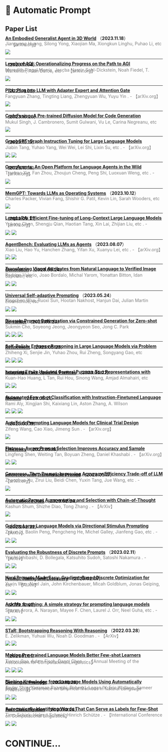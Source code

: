 # 📄 Automatic Prompt

## Paper List

<div style="line-height:0.2em;">


[**An Embodied Generalist Agent in 3D World**](https://doi.org/10.48550/arXiv.2311.12871) （**2023.11.18**）

<font color="gray">Jiangyong Huang, Silong Yong, Xiaojian Ma, Xiongkun Linghu, Puhao Li, etc .  - 【arXiv.org】</font>

![](https://img.shields.io/badge/Citations-1-green)

---

[**Levels of AGI: Operationalizing Progress on the Path to AGI**](https://doi.org/10.48550/arXiv.2311.02462) （**2023.11.04**）

<font color="gray">Meredith Ringel Morris, Jascha Narain Sohl-Dickstein, Noah Fiedel, T. Warkentin, Allan Dafoe, etc .  - 【arXiv.org】</font>

![](https://img.shields.io/badge/Citations-1-green)

---

[**PILL: Plug Into LLM with Adapter Expert and Attention Gate**](https://doi.org/10.48550/arXiv.2311.02126) （**2023.11.03**）

<font color="gray">Fangyuan Zhang, Tingting Liang, Zhengyuan Wu, Yuyu Yin .  - 【arXiv.org】</font>

![](https://img.shields.io/badge/Citations-0-green)

---

[**CodeFusion: A Pre-trained Diffusion Model for Code Generation**](https://arxiv.org/abs/2310.17680) （**2023.10.26**）

<font color="gray">Mukul Singh, J. Cambronero, Sumit Gulwani, Vu Le, Carina Negreanu, etc </font>

![](https://img.shields.io/badge/Citations-0-green)

---

[**GraphGPT: Graph Instruction Tuning for Large Language Models**](https://doi.org/10.48550/arXiv.2310.13023) （**2023.10.19**）

<font color="gray">Jiabin Tang, Yuhao Yang, Wei Wei, Lei Shi, Lixin Su, etc .  - 【arXiv.org】</font>

![](https://img.shields.io/badge/Citations-0-green)  [![](https://img.shields.io/badge/Github%20Stars-98-blue)](https://github.com/HKUDS/GraphGPT)

---

[**OpenAgents: An Open Platform for Language Agents in the Wild**](https://doi.org/10.48550/arXiv.2310.10634) （**2023.10.16**）

<font color="gray">Tianbao Xie, Fan Zhou, Zhoujun Cheng, Peng Shi, Luoxuan Weng, etc .  - 【arXiv.org】</font>

![](https://img.shields.io/badge/Citations-0-green)

---

[**MemGPT: Towards LLMs as Operating Systems**](https://arxiv.org/abs/2310.08560) （**2023.10.12**）

<font color="gray">Charles Packer, Vivian Fang, Shishir G. Patil, Kevin Lin, Sarah Wooders, etc </font>

![](https://img.shields.io/badge/Citations-0-green)

---

[**LongLoRA: Efficient Fine-tuning of Long-Context Large Language Models**](https://doi.org/10.48550/arXiv.2309.12307) （**2023.09.21**）

<font color="gray">Yukang Chen, Shengju Qian, Haotian Tang, Xin Lai, Zhijian Liu, etc .  - 【arXiv.org】</font>

![](https://img.shields.io/badge/Citations-0-green)  [![](https://img.shields.io/badge/Github%20Stars-1.2k-blue)](https://github.com/dvlab-research/longlora)

---

[**AgentBench: Evaluating LLMs as Agents**](https://doi.org/10.48550/arXiv.2308.03688) （**2023.08.07**）

<font color="gray">Xiao Liu, Hao Yu, Hanchen Zhang, Yifan Xu, Xuanyu Lei, etc .  - 【arXiv.org】</font>

![](https://img.shields.io/badge/Citations-2-green)  [![](https://img.shields.io/badge/Github%20Stars-972-blue)](https://github.com/thudm/agentbench)

---

[**Transferring Visual Attributes from Natural Language to Verified Image Generation**](https://arxiv.org/abs/2305.15026) （**2023.05.24**）

<font color="gray">Rodrigo Valerio, Joao Bordalo, Michal Yarom, Yonattan Bitton, Idan Szpektor, etc </font>

![](https://img.shields.io/badge/Citations-0-green)  ![](https://img.shields.io/badge/Mendeley%20Readers-2-red)

---

[**Universal Self-adaptive Prompting**](https://arxiv.org/abs/2305.14926) （**2023.05.24**）

<font color="gray">Xingchen Wan, Ruoxi Sun, Hootan Nakhost, Hanjun Dai, Julian Martin Eisenschlos, etc </font>

![](https://img.shields.io/badge/Citations-0-green)  ![](https://img.shields.io/badge/Mendeley%20Readers-2-red)

---

[**Discrete Prompt Optimization via Constrained Generation for Zero-shot Re-ranker**](https://arxiv.org/abs/2305.13729) （**2023.05.23**）

<font color="gray">Sukmin Cho, Soyeong Jeong, Jeongyeon Seo, Jong C. Park </font>

![](https://img.shields.io/badge/Citations-0-green)  ![](https://img.shields.io/badge/Mendeley%20Readers-6-red)  [![](https://img.shields.io/badge/Github%20Stars-1-blue)](https://github.com/zomss/co-prompt)

---

[**Self-Polish: Enhance Reasoning in Large Language Models via Problem Refinement**](https://arxiv.org/abs/2305.14497) （**2023.05.23**）

<font color="gray">Zhiheng Xi, Senjie Jin, Yuhao Zhou, Rui Zheng, Songyang Gao, etc </font>

![](https://img.shields.io/badge/Citations-0-green)  ![](https://img.shields.io/badge/Mendeley%20Readers-3-red)  [![](https://img.shields.io/badge/Github%20Stars-10-blue)](https://github.com/woooodyy/self-polish)

---

[**Learning Easily Updated General Purpose Text Representations with Adaptable Task-Specific Prefixes**](https://arxiv.org/abs/2305.13499) （**2023.05.22**）

<font color="gray">Kuan-Hao Huang, L Tan, Rui Hou, Sinong Wang, Amjad Almahairi, etc </font>

![](https://img.shields.io/badge/Citations-0-green)  ![](https://img.shields.io/badge/Mendeley%20Readers-1-red)

---

[**Automated Few-shot Classification with Instruction-Finetuned Language Models**](https://arxiv.org/abs/2305.12576) （**2023.05.21**）

<font color="gray">Rami Aly, Xingjian Shi, Kaixiang Lin, Aston Zhang, A. Wilson </font>

![](https://img.shields.io/badge/Citations-0-green)  ![](https://img.shields.io/badge/Mendeley%20Readers-4-red)  [![](https://img.shields.io/badge/Github%20Stars-4-blue)](https://github.com/raldir/aut-few)

---

[**AutoTrial: Prompting Language Models for Clinical Trial Design**](https://doi.org/10.48550/arXiv.2305.11366) （**2023.05.19**）

<font color="gray">Zifeng Wang, Cao Xiao, Jimeng Sun .  - 【arXiv.org】</font>

![](https://img.shields.io/badge/Citations-0-green)

---

[**Flatness-Aware Prompt Selection Improves Accuracy and Sample Efficiency**](https://doi.org/10.48550/arXiv.2305.10713) （**2023.05.18**）

<font color="gray">Lingfeng Shen, Weiting Tan, Boyuan Zheng, Daniel Khashabi .  - 【arXiv.org】</font>

![](https://img.shields.io/badge/Citations-0-green)  [![](https://img.shields.io/badge/Github%20Stars-6-blue)](https://github.com/shadowkiller33/flatness)

---

[**Compress, Then Prompt: Improving Accuracy-Efficiency Trade-off of LLM Inference with Transferable Prompt**](https://doi.org/10.48550/arXiv.2305.11186) （**2023.05.17**）

<font color="gray">Zhaozhuo Xu, Zirui Liu, Beidi Chen, Yuxin Tang, Jue Wang, etc .  - 【arXiv.org】</font>

![](https://img.shields.io/badge/Citations-0-green)

---

[**Automatic Prompt Augmentation and Selection with Chain-of-Thought from Labeled Data**](https://doi.org/10.48550/arXiv.2302.12822) （**2023.02.24**）

<font color="gray">Kashun Shum, Shizhe Diao, Tong Zhang .  - 【ArXiv】</font>

![](https://img.shields.io/badge/Citations-0-green)

---

[**Guiding Large Language Models via Directional Stimulus Prompting**](https://doi.org/10.48550/arXiv.2302.11520) （**2023.02.22**）

<font color="gray">Zekun Li, Baolin Peng, Pengcheng He, Michel Galley, Jianfeng Gao, etc .  - 【ArXiv】</font>

![](https://img.shields.io/badge/Citations-0-green)  [![](https://img.shields.io/badge/Github%20Stars-11-blue)](https://github.com/leezekun/directional-stimulus-prompting)

---

[**Evaluating the Robustness of Discrete Prompts**](https://doi.org/10.48550/arXiv.2302.05619) （**2023.02.11**）

<font color="gray">Yoichi Ishibashi, D. Bollegala, Katsuhito Sudoh, Satoshi Nakamura .  - 【ArXiv】</font>

![](https://img.shields.io/badge/Citations-0-green)  [![](https://img.shields.io/badge/Github%20Stars-3-blue)](https://github.com/livnlp/prompt-robustness)

---

[**Hard Prompts Made Easy: Gradient-Based Discrete Optimization for Prompt Tuning and Discovery**](https://doi.org/10.48550/arXiv.2302.03668) （**2023.02.07**）

<font color="gray">Yuxin Wen, Neel Jain, John Kirchenbauer, Micah Goldblum, Jonas Geiping, etc .  - 【ArXiv】</font>

![](https://img.shields.io/badge/Citations-2-green)  [![](https://img.shields.io/badge/Github%20Stars-481-blue)](https://github.com/YuxinWenRick/hard-prompts-made-easy)

---

[**Ask Me Anything: A simple strategy for prompting language models**](https://doi.org/10.48550/arXiv.2210.02441) （**2022.10.05**）

<font color="gray">Simran Arora, A. Narayan, Mayee F. Chen, Laurel J. Orr, Neel Guha, etc .  - 【ArXiv】</font>

![](https://img.shields.io/badge/Citations-14-green)  [![](https://img.shields.io/badge/Github%20Stars-502-blue)](https://github.com/hazyresearch/ama_prompting)

---

[**STaR: Bootstrapping Reasoning With Reasoning**](https://doi.org/10.48550/arXiv.2203.14465) （**2022.03.28**）

<font color="gray">E. Zelikman, Yuhuai Wu, Noah D. Goodman .  - 【ArXiv】</font>

![](https://img.shields.io/badge/Citations-56-green)  [![](https://img.shields.io/badge/Github%20Stars-17-blue)](https://github.com/ezelikman/STaR)

---

[**Making Pre-trained Language Models Better Few-shot Learners**](https://doi.org/10.18653/v1/2021.acl-long.295) （**2021.01.01**）

<font color="gray">Tianyu Gao, Adam Fisch, Danqi Chen .  - 【Annual Meeting of the Association for Computational Linguistics】</font>

![](https://img.shields.io/badge/Citations-648-green)  ![](https://img.shields.io/badge/Mendeley%20Readers-742-red)  [![](https://img.shields.io/badge/Github%20Stars-657-blue)](https://github.com/princeton-nlp/LM-BFF)

---

[**Eliciting Knowledge from Language Models Using Automatically Generated Prompts**](https://doi.org/10.18653/v1/2020.emnlp-main.346) （**2020.10.29**）

<font color="gray">Taylor Shin, Yasaman Razeghi, Robert L Logan IV, Eric Wallace, Sameer Singh .  - 【Conference on Empirical Methods in Natural Language Processing】</font>

![](https://img.shields.io/badge/Citations-137-green)  ![](https://img.shields.io/badge/Mendeley%20Readers-518-red)

---

[**Automatically Identifying Words That Can Serve as Labels for Few-Shot Text Classification**](https://doi.org/10.5282/UBM/EPUB.74034) （**2020.10.26**）

<font color="gray">Timo Schick, Helmut Schmid, Hinrich Schütze .  - 【International Conference on Computational Linguistics】</font>

![](https://img.shields.io/badge/Citations-85-green)  [![](https://img.shields.io/badge/Github%20Stars-1.5k-blue)](https://github.com/timoschick/pet)


</div>

# CONTINUE...